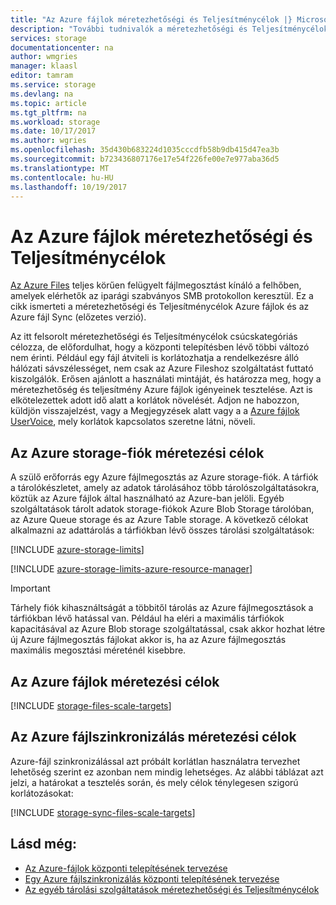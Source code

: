 ```yaml
---
title: "Az Azure fájlok méretezhetőségi és Teljesítménycélok |} Microsoft Docs"
description: "További tudnivalók a méretezhetőségi és Teljesítménycélok Azure-fájlok, beleértve a kapacitás, a lekérdezési gyakorisága és a bejövő és kimenő sávszélesség korlátja."
services: storage
documentationcenter: na
author: wmgries
manager: klaasl
editor: tamram
ms.service: storage
ms.devlang: na
ms.topic: article
ms.tgt_pltfrm: na
ms.workload: storage
ms.date: 10/17/2017
ms.author: wgries
ms.openlocfilehash: 35d430b683224d1035cccdfb58b9db415d47ea3b
ms.sourcegitcommit: b723436807176e17e54f226fe00e7e977aba36d5
ms.translationtype: MT
ms.contentlocale: hu-HU
ms.lasthandoff: 10/19/2017
---
```

# <a name="azure-files-scalability-and-performance-targets"></a>Az Azure fájlok méretezhetőségi és Teljesítménycélok
[Az Azure Files](storage-files-introduction.md) teljes körűen felügyelt fájlmegosztást kínáló a felhőben, amelyek elérhetők az iparági szabványos SMB protokollon keresztül. Ez a cikk ismerteti a méretezhetőségi és Teljesítménycélok Azure fájlok és az Azure fájl Sync (előzetes verzió).

Az itt felsorolt méretezhetőségi és Teljesítménycélok csúcskategóriás célozza, de előfordulhat, hogy a központi telepítésben lévő többi változó nem érinti. Például egy fájl átviteli is korlátozhatja a rendelkezésre álló hálózati sávszélességet, nem csak az Azure Fileshoz szolgáltatást futtató kiszolgálók. Erősen ajánlott a használati mintáját, és határozza meg, hogy a méretezhetőség és teljesítmény Azure fájlok igényeinek tesztelése. Azt is elkötelezettek adott idő alatt a korlátok növelését. Adjon ne habozzon, küldjön visszajelzést, vagy a Megjegyzések alatt vagy a a [Azure fájlok UserVoice](https://feedback.azure.com/forums/217298-storage/category/180670-files), mely korlátok kapcsolatos szeretne látni, növeli.

## <a name="azure-storage-account-scale-targets"></a>Az Azure storage-fiók méretezési célok
A szülő erőforrás egy Azure fájlmegosztás az Azure storage-fiók. A tárfiók a tárolókészletet, amely az adatok tárolásához több tárolószolgáltatásokra, köztük az Azure fájlok által használható az Azure-ban jelöli. Egyéb szolgáltatások tárolt adatok storage-fiókok Azure Blob Storage tárolóban, az Azure Queue storage és az Azure Table storage. A következő célokat alkalmazni az adattárolás a tárfiókban lévő összes tárolási szolgáltatások:

[!INCLUDE [azure-storage-limits](../../../includes/azure-storage-limits.md)]

[!INCLUDE [azure-storage-limits-azure-resource-manager](../../../includes/azure-storage-limits-azure-resource-manager.md)]

> [!Important]  
> Tárhely fiók kihasználtságát a többitől tárolás az Azure fájlmegosztások a tárfiókban lévő hatással van. Például ha eléri a maximális tárfiókok kapacitásával az Azure Blob storage szolgáltatással, csak akkor hozhat létre új Azure fájlmegosztás fájlokat akkor is, ha az Azure fájlmegosztás maximális megosztási méreténél kisebbre.

## <a name="azure-files-scale-targets"></a>Az Azure fájlok méretezési célok
[!INCLUDE [storage-files-scale-targets](../../../includes/storage-files-scale-targets.md)]

## <a name="azure-file-sync-scale-targets"></a>Az Azure fájlszinkronizálás méretezési célok
Azure-fájl szinkronizálással azt próbált korlátlan használatra tervezhet lehetőség szerint ez azonban nem mindig lehetséges. Az alábbi táblázat azt jelzi, a határokat a tesztelés során, és mely célok ténylegesen szigorú korlátozásokat:

[!INCLUDE [storage-sync-files-scale-targets](../../../includes/storage-sync-files-scale-targets.md)]

## <a name="see-also"></a>Lásd még:
- [Az Azure-fájlok központi telepítésének tervezése](storage-files-planning.md)
- [Egy Azure fájlszinkronizálás központi telepítésének tervezése](storage-sync-files-planning.md)
- [Az egyéb tárolási szolgáltatások méretezhetőségi és Teljesítménycélok](../common/storage-scalability-targets.md)